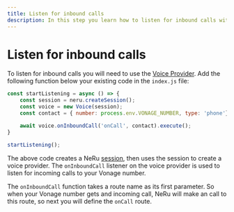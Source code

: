 ```yaml
---
title: Listen for inbound calls
description: In this step you learn how to listen for inbound calls with NeRu.
---
```


# Listen for inbound calls

To listen for inbound calls you will need to use the [Voice Provider](/neru/providers/voice). Add the following function below your existing code in the `index.js` file:

```javascript
const startListening = async () => {
    const session = neru.createSession();
    const voice = new Voice(session);
    const contact = { number: process.env.VONAGE_NUMBER, type: 'phone'};

    await voice.onInboundCall('onCall', contact).execute();
}

startListening();
```

The above code creates a NeRu [session](neru/concepts/session), then uses the session to create a voice provider. The `onInboundCall` listener on the voice provider is used to listen for incoming calls to your Vonage number.

The `onInboundCall` function takes a route name as its first parameter. So when your Vonage number gets and incoming call, NeRu will make an call to this route, so next you will define the `onCall` route. 